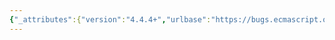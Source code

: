```yaml
---
{"_attributes":{"version":"4.4.4+","urlbase":"https://bugs.ecmascript.org/","maintainer":"dherman@mozilla.com"},"bug":{"bug_id":2605,"creation_ts":"2014-04-06 20:21:00 -0700","short_desc":"Promise.prototype.then now throws for non-functions","delta_ts":"2014-04-29 23:03:36 -0700","product":"Draft for 6th Edition","component":"technical issue","version":"Rev 23: April 5, 2014 Draft","rep_platform":"All","op_sys":"All","bug_status":"RESOLVED","resolution":"FIXED","priority":"Normal","bug_severity":"normal","everconfirmed":true,"reporter":{"uid":"d","name":"Domenic Denicola"},"assigned_to":{"uid":"allen","name":"Allen Wirfs-Brock"},"cc":["medikoo+ecmascript.org","rossberg"],"long_desc":[{"commentid":7611,"comment_count":0,"who":{"uid":"d","name":"Domenic Denicola"},"bug_when":"2014-04-06 20:21:22 -0700","thetext":"As discussed in a previous bug synchronous throw behavior for Promise.prototype.then is a massive footgun, a departure from all previous existing practice, and something that breaks consensus on previously agreed-upon behavior. Please revert this change.\n\nIf there is talk of returning a rejected promise upon bad argument values, that is a separate decision, and the consequences there are simply that it breaks with all existing practice and existing consensus, and should still be run by the committee. But I stridently object to adding synchronous throw behavior in those cases."},{"commentid":7612,"comment_count":1,"who":{"uid":"allen","name":"Allen Wirfs-Brock"},"bug_when":"2014-04-06 20:46:06 -0700","thetext":"yup, argument validation should be part of the synchronous call validation and has nothing to do with the async behavior of then. this fix derives from bug 2566\n\nWe'll discuss it at this weeks TC39 meeting. \n\nCan you find any example with such an \"early error\" would cause any issues with valid code that works with existing libraries.\n\nchange the importance to normal, this is no more important than a bunch of other issues we have."},{"commentid":7618,"comment_count":2,"who":{"uid":"rossberg","name":"Andreas Rossberg"},"bug_when":"2014-04-07 01:50:37 -0700","thetext":"I am very sympathetic of this change, if we are sufficiently certain that it does not break existing code (but I have a hard time seeing how). I fully agree with Allen's argument: this is a different class of errors -- fatal bugs in the actual program -- that should not be confused with execution errors stemming from unexpected data or events. I see very little practical reason for lumping the two together. In particular, you want bugs reported as eagerly as possible, and there usually is no point in trying to recover from them, at least not locally."},{"commentid":7619,"comment_count":3,"who":{"uid":"medikoo+ecmascript.org","name":"Mariusz Nowak"},"bug_when":"2014-04-07 03:07:16 -0700","thetext":"I think programmer errors should throw naturally, it's how it's solved in all other types of async API's and I don't remember it being an issue. Why it should be different for promises?\n\nThis makes a good read on that subject: http://www.joyent.com/developers/node/design/errors\n\nAs a side note I work with promise implementation that does that and find it as highly expected behavior."},{"commentid":7620,"comment_count":4,"who":{"uid":"d","name":"Domenic Denicola"},"bug_when":"2014-04-07 05:56:31 -0700","thetext":"OK, let's talk about existing code.\n\nI have spent the last few hours doing a survey of a several existing large codebases using promises at my current job. I've done this both by inspection and by running through various codepaths with modified versions of the libraries in question. These are all unfortunately proprietary client software, and so I cannot link into the examples or even give them verbatim for fear of being sued, but I can extract the important details of each situation with different variable names etc.\n\nSome of these applications run in Node.js and use Q; others run in browsers and use a combination of Q, jQuery, or in two recent cases ES6 promises (with a fallback to existing shims), so that they use the existing implementations in Chrome and Firefox.\n\nIn all cases the setup is largely the same: we have a promise-returning function in one isolated part of the application or UI, perhaps written by a different team; and we have another part of the application that calls that promise-returning function. And let's remember that the goal of this is not to critique coding style or impugn upon the competence of the original authors, but to discover the impact on existing code and refactoring hazards therein.\n\n### Case 1\n\nThe function in question is\n\nfunction f(options) {\n  return aPromise.then(options.doTransformation && someTransformFunction);\n}\n\nA call site that exists in another part of the codebase is\n\nfunction respondToSpecificRoute(res, req) {\n  f({ doTransformation: false }).then(\n    function () {\n      res.send(200);\n    },\n    function (err) {\n      res.send(500, err);\n    }\n  );\n}\n\nIf we switched from Q to ES6 promises with the change in the existing draft, **every call to this route would cause our production servers to crash**, shutting down all existing connections to them until the auto-restart daemon kicks in. This would be a horrible impact on our business and open us up to essentially DDOS attacks, all because a function that previously failed asynchronously now fails synchronously.\n\nIf we switched from Q to ES6 promises which started returning _rejected_ promises, then instead of crashing the server it would simply send a 500 every time this route is hit. Our monitoring would pick this up just as quickly as the crashing server, but it would not have the horrible business impact, and instead just inconvenience users who were trying to use that route, until we changed the code to compensate for ES6's shortcomings. So it is still a refactoring hazard, but not one that hurts the business as badly.\n\n\n### Case 2\n\nThis code was quite surprising. It's pretty bad code to be honest. (But of course in real life it seems reasonable at first glance, given that there is much more stuff going on in the real codebase.) After I distill it down to its essence, it is:\n\n// Call as: g(onError), or g(options, onError)\nfunction g(onErrorOrOptions, onError) {\n  return getAPromise(onErrorOrOptions).catch(onErrorOrOptions).then(\n    function () {\n      // This code assumes onErrorOrOptions was a function, so the error was recovered from\n      // It does some stuff\n    },\n    function (originalErrFromAPromise) {\n      // This code assumes onErrorOrOptions was an options object, so the error still needs to be handled\n      // It does some stuff and then does\n      onError(aPromise);\n    }\n  );\n}\n\nA call site that exists in another part of the codebase is\n\nfunction handleUserAction() {\n  disableButton();\n  g({ option1: \"value1\" }, function (err) {\n    showErrorDialog(err.message);\n    reenableButton();\n  });\n}\n\nAs you can see this code, which I promise is not as obviously horrible when obfuscated by layers of business logic, depends crucially on .catch(onErrorOrOptions) acting as a no-op passthrough of the error, so that it can handle the original error (originalErrFromAPromise) later.\n\nIf Chrome updated their implementation to throw errors when objects were passed for onRejected, then this code would start breaking: instead of showing an error dialog with the original error's message (which is in this case a legitimate business reason, regarding transactions being unable to go through), the error would get thrown, unwinding the call stack surrounding handleUserAction and ending up in the console. The user would receive no actionable feedback, and the button would stay forever-disabled, forcing the user to refresh the page.\n\nIf Chrome updated their implementation to return rejected promises when objects were passed for onRejected, then this code would end up calling onError with the resulting TypeError. Thus the user would be confronted with a nonsense error message about promises inside the error dialog, but at least the button would be reenabled.\n\n### And So On\n\nI actually have several more cases available after my cursory audit, but this is getting long and I think the above two are some of the more representative ones. If they are not convincing, or if I have not made the scope of the problem clear, I am happy to write up the others."},{"commentid":7626,"comment_count":5,"who":{"uid":"medikoo+ecmascript.org","name":"Mariusz Nowak"},"bug_when":"2014-04-08 00:28:54 -0700","thetext":"> If we switched from Q to ES6 promises with the change in the existing draft,\n**every call to this route would cause our production servers to crash**\n\nHas it crashed because `options.doTransformation && someTransformFunction` resolved to neither function nor null nor undefined?\n\nStill, if it visibly crashed, then I take it was immediately obvious where the crash occurred and for what reason (it wouldn't be the case if error would be swallowed, so it's just for better).\n\nSwitching from Q to ES6 you made a breaking change to other API that behaves differently. It's pretty normal that your code may crash and things should be tested upfront in such case.\n\nIt looks as your point is: do not do it because *code written for Promises/A+ lib would break on that* and not because *it makes much more sense from logical point of view* I think we should focus strictly on latter part here."},{"commentid":7794,"comment_count":6,"who":{"uid":"allen","name":"Allen Wirfs-Brock"},"bug_when":"2014-04-17 12:33:03 -0700","thetext":"April 2014 TC39 meeting decided to remove the throw\n\nin rev24 editor's draft"},{"commentid":8039,"comment_count":7,"who":{"uid":"allen","name":"Allen Wirfs-Brock"},"bug_when":"2014-04-29 23:03:36 -0700","thetext":"fixed in rev24"}]}}
---
```


